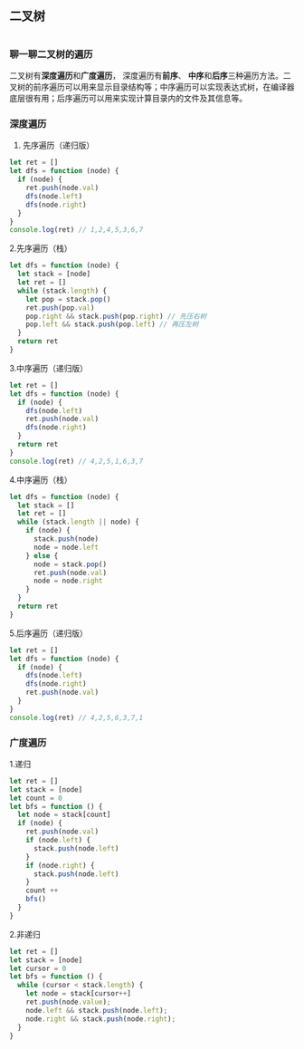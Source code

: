 ## 二叉树

<img :src="$withBase('/assets/full_binary_tree.gif')"  width="50%">

### 聊一聊二叉树的遍历

二叉树有**深度遍历**和**广度遍历**， 深度遍历有**前序**、 **中序**和**后序**三种遍历方法。二叉树的前序遍历可以用来显示目录结构等；中序遍历可以实现表达式树，在编译器底层很有用；后序遍历可以用来实现计算目录内的文件及其信息等。

### 深度遍历

  1. 先序遍历（递归版）

  ```js
  let ret = []
  let dfs = function (node) {
    if (node) {
      ret.push(node.val)
      dfs(node.left)
      dfs(node.right)
    }
  }
  console.log(ret) // 1,2,4,5,3,6,7
  ```

  2.先序遍历（栈）

  ```js
  let dfs = function (node) {
    let stack = [node]
    let ret = []
    while (stack.length) {
      let pop = stack.pop()
      ret.push(pop.val)
      pop.right && stack.push(pop.right) // 先压右树
      pop.left && stack.push(pop.left) // 再压左树
    }
    return ret
  }
  ```

  3.中序遍历（递归版）

  ```js
  let ret = []
  let dfs = function (node) {
    if (node) {
      dfs(node.left)
      ret.push(node.val)
      dfs(node.right)
    }
    return ret
  }
  console.log(ret) // 4,2,5,1,6,3,7
  ```

  4.中序遍历（栈）

  ```js
  let dfs = function (node) {
    let stack = []
    let ret = []
    while (stack.length || node) {
      if (node) {
        stack.push(node)
        node = node.left
      } else {
        node = stack.pop()
        ret.push(node.val)
        node = node.right
      }
    }
    return ret
  }
  ```

  5.后序遍历（递归版）

  ```js
  let ret = []
  let dfs = function (node) {
    if (node) {
      dfs(node.left)
      dfs(node.right)
      ret.push(node.val)
    }
  }
  console.log(ret) // 4,2,5,6,3,7,1
  ```

### 广度遍历

  1.递归

  ```js
  let ret = []
  let stack = [node]
  let count = 0
  let bfs = function () {
    let node = stack[count]
    if (node) {
      ret.push(node.val)
      if (node.left) {
        stack.push(node.left)
      }
      if (node.right) {
        stack.push(node.left)
      }
      count ++
      bfs()
    }
  }
  ```

  2.非递归

  ```js
  let ret = []
  let stack = [node]
  let cursor = 0
  let bfs = function () {
    while (cursor < stack.length) {
      let node = stack[cursor++]
      ret.push(node.value);
      node.left && stack.push(node.left);
      node.right && stack.push(node.right);
    }
  }
  ```